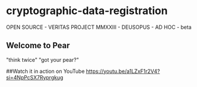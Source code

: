 # cryptographic-data-registration
OPEN SOURCE - VERITAS PROJECT MMXXIII - DEUSOPUS - AD HOC - beta

## Welcome to Pear
"think twice"
"got your pear?"

##Watch it in action on YouTube
https://youtu.be/a1LZxF1r2V4?si=4NpPcSX7Ryprgkug
